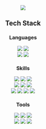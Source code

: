 <div align="center">
  
  <!--Header-->
 <img src="https://capsule-render.vercel.app/api?type=soft&color=gradient&height=120&section=header&text=안녕하세요%20프론트엔드%20개발자%20이경근%20입니다.%20🤗&fontSize=40&textAlign=center&textAlignY=10&desc=어제와%20다른%20나를%20꿈꾸고%20변화하는%20세상에서%20끊임없이%20도전합니다.%20&descSize=20&descAlign=center&descAlignY=80" />

  
</div>
<div>
  <!--Body-->
  
  <h2 align="center">Tech Stack</h2>

<div align="center">

  ### Languages
  <img src="https://img.shields.io/badge/JavaScript-F7DF1E?style=flat-square&logo=JavaScript&logoColor=white"/>
  <img src="https://img.shields.io/badge/TypeScript-3178C6?style=flat-square&logo=TypeScript&logoColor=white"/> 
  <!--<img src="https://img.shields.io/badge/Dart-0175C2?style=flat-square&logo=Dart&logoColor=white"/>-->
  <!--<img src="https://img.shields.io/badge/HTML5-E34F26?style=flat-square&logo=HTML5&logoColor=white"/>-->
  <!--<img src="https://img.shields.io/badge/CSS3-1572B6?style=flat-square&logo=CSS3&logoColor=white"/>-->
  <br/>
  <img src="https://img.shields.io/badge/Kotlin-7F52FF?style=flat-square&logo=Kotlin&logoColor=white"/>
  <!--<img src="https://img.shields.io/badge/Python-3776AB?style=flat-square&logo=Python&logoColor=white"/>-->
  <!--<img src="https://img.shields.io/badge/C-00599C?style=flat-square&logo=C&logoColor=white"/>-->
  <img src="https://img.shields.io/badge/Swift-FA7343?style=flat-square&logo=Swift&logoColor=white"/>
  <br/>

  ### Skills
  <img src="https://img.shields.io/badge/React-61DAFB?style=flat-square&logo=React&logoColor=white"/>
  <img src="https://img.shields.io/badge/React%20Native-61DAFB?style=flat-square&logo=React&logoColor=white"/>
 <!-- <img src="https://img.shields.io/badge/Flutter-02569B?style=flat-square&logo=Flutter&logoColor=white"/>-->
  <img src="https://img.shields.io/badge/SCSS-CC6699?style=flat-square&logo=Sass&logoColor=white"/>
  <br/>
  <img src="https://img.shields.io/badge/TailwindCSS-06B6D4?style=flat-square&logo=tailwindcss&logoColor=white"/>  
  <img src="https://img.shields.io/badge/Next.js-000000?style=flat-square&logo=Next.js&logoColor=white"/>  
  <!--<img src="https://img.shields.io/badge/Three.js-000000?style=flat-square&logo=three.js&logoColor=white"/>-->
  <img src="https://img.shields.io/badge/Node.js-339933?style=flat-square&logo=Node.js&logoColor=white"/>
  <br/>
  <img src="https://img.shields.io/badge/Express-000000?style=flat-square&logo=Express&logoColor=white"/>
  <img src="https://img.shields.io/badge/Firebase-FFCA28?style=flat-square&logo=Firebase&logoColor=white"/>
  <img src="https://img.shields.io/badge/MySQL-4479A1?style=flat-square&logo=MySQL&logoColor=white"/>
  <img src="https://img.shields.io/badge/MariaDB-003545?style=flat-square&logo=MariaDB&logoColor=white"/>
  <br/>

  ### Tools
  <img src="https://img.shields.io/badge/VSCode-007ACC?style=flat-square&logo=Visual%20Studio%20Code&logoColor=white"/>
  <img src="https://img.shields.io/badge/VisualStudio-5C2D91?style=flat-square&logo=Visual%20Studio&logoColor=white"/>
  <img src="https://img.shields.io/badge/Android%20Studio-3DDC84?style=flat-square&logo=Android%20Studio&logoColor=white"/>
  <br/>
  <img src="https://img.shields.io/badge/Xcode-147EFB?style=flat-square&logo=Xcode&logoColor=white"/>
  <img src="https://img.shields.io/badge/Python%20IDLE-3776AB?style=flat-square&logo=Python&logoColor=white"/>
  <img src="https://img.shields.io/badge/Git-F05032?style=flat-square&logo=Git&logoColor=white"/>
  <br/>
</div>



<!--
**kennywestt/kennywestt** is a ✨ _special_ ✨ repository because its `README.md` (this file) appears on your GitHub profile.

Here are some ideas to get you started:

- 🔭 I’m currently working on ...
- 🌱 I’m currently learning ...
- 👯 I’m looking to collaborate on ...
- 🤔 I’m looking for help with ...
- 💬 Ask me about ...
- 📫 How to reach me: ...
- 😄 Pronouns: ...
- ⚡ Fun fact: ...
-->


